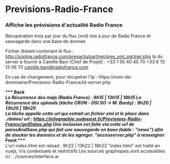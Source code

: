 # Previsions-Radio-France
<h3>Affiche les prévisions d'actualité Radio France</h3>

Récupération trois par jour du flux (xml) mis à jour de Radio France et sauvagarde dans une base de donnée

Fichier distant contenant le flux : 
http://sophia.radiofrance.com/prevactu/partner/prev_xml_partner.php
Ip du server à fournir à Camille Bani (Chef de Projet) :
+33 1 56 40 40 70
+33 6 13 13 06 70
camille.bani@radiofrance.com 

En cas de changement, pour récupérer l'Ip : 
https://nom-de-dommaine/Previsions-Radio-France/id-server.php

<strong>*** Back ***</strong></br>
Le Récurrence des majs (Radio France) :
9h15 | 13h15 | 18h15
Le Récurrence des uploads (tâche CRON - DSI SO -> M. Bardy) :
9h20 | 13h20 | 18h20
</br>
La tâche appelle cette url qui extrait un fichier xml et le place dans ./datas/
url : https://infographie.sudouest.fr/Previsions-Radio-France/getDatas.php
Une inclusion est faite via cette url de parseAndSave.php qui fait une sauvegarde en base (table : "news") afin de stocker les données et de les agréger.
"accesserver.php" à renseigner
</br>
<strong>*** Front ***</strong></br>
L'url index.html est reload :
9h22 | 13h22 | 18h22
"index.html" est traité en vuejs, tris contextuels et restrictifs
Les sources graphiques sont accessibles ici :
 ./sources/interface.ai

